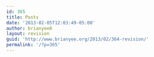 ```yaml
---
id: 365
title: Posts
date: '2013-02-05T12:03:49-05:00'
author: brianyee0
layout: revision
guid: 'http://www.brianyee.org/2013/02/364-revision/'
permalink: '/?p=365'
---
```


